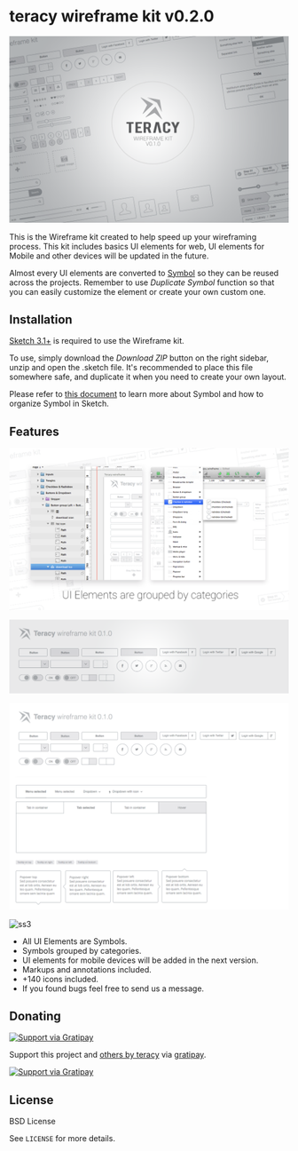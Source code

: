 teracy wireframe kit v0.2.0
===========================


![Preview Screenshot](https://raw.githubusercontent.com/teracyhq/wireframe/develop/img/preview.png)

This is the Wireframe kit created to help speed up your wireframing process. This kit includes
basics UI elements for web, UI elements for Mobile and other devices will be updated in the future.

Almost every UI elements are converted to
[Symbol](http://bohemiancoding.com/sketch/support/documentation/07-symbols/) so they can be reused
across the projects. Remember to use *Duplicate Symbol* function so that you can easily customize
the element or create your own custom one.

## Installation

[Sketch 3.1+](http://bohemiancoding.com/sketch/) is required to use the Wireframe kit.

To use, simply download the *Download ZIP* button on the right sidebar, unzip and open the .sketch
file. It's recommended to place this file somewhere safe, and duplicate it when you need to create
your own layout.

Please refer to [this document](http://bohemiancoding.com/sketch/support/documentation/07-symbols/)
to learn more about Symbol and how to organize Symbol in Sketch.

## Features

![symbols](https://raw.githubusercontent.com/teracyhq/wireframe/develop/img/symbols.png)

![ss1](https://raw.githubusercontent.com/teracyhq/wireframe/develop/img/ss1.png)

![ss2](https://raw.githubusercontent.com/teracyhq/wireframe/develop/img/ss2.png)

![ss3](https://raw.githubusercontent.com/teracyhq/wireframe/develop/img/ss3.png)


* All UI Elements are Symbols.
* Symbols grouped by categories.
* UI elements for mobile devices will be added in the next version.
* Markups and annotations included.
* +140 icons included.
* If you found bugs feel free to send us a message.


## Donating

[![Support via Gratipay](https://img.shields.io/gratipay/teracyhq.svg)][gratipay-teracy]

Support this project and [others by teracy][gratipay-teracy] via [gratipay][gratipay-teracy].

[![Support via Gratipay][gratipay]][gratipay-teracy]

[gratipay]: https://cdn.rawgit.com/gratipay/gratipay-badge/2.3.0/dist/gratipay.png
[gratipay-teracy]: https://gratipay.com/teracyhq/


## License

BSD License

See `LICENSE` for more details.

